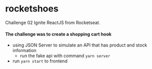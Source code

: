 # rocketshoes
Challenge 02 Ignite ReactJS from Rocketseat.

#### The challenge was to create a shopping cart hook
- using JSON Server to simulate an API that has product and stock information
  - run the fake api with command ```yarn server ```
- run ```yarn start``` to frontend
